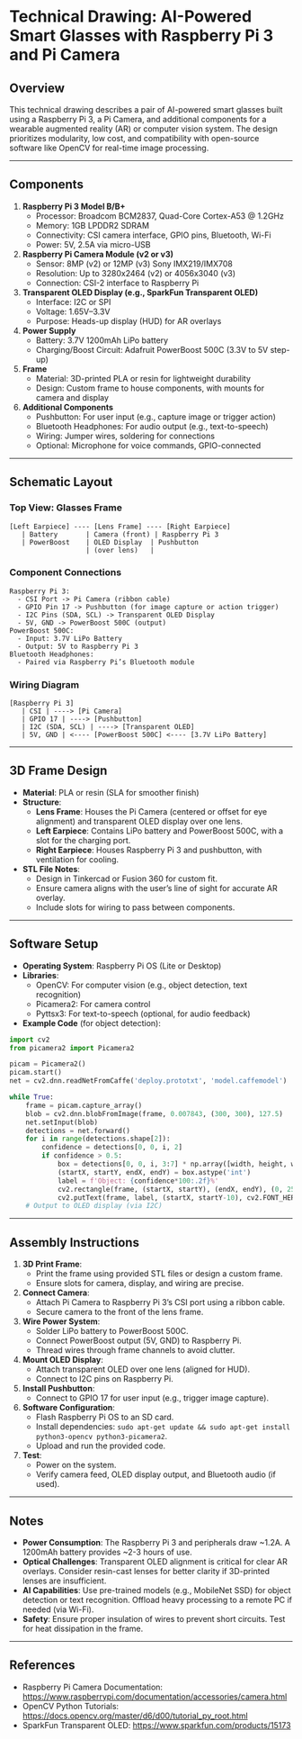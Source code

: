 # Technical Drawing: AI-Powered Smart Glasses with Raspberry Pi 3 and Pi Camera

## Overview
This technical drawing describes a pair of AI-powered smart glasses built using a Raspberry Pi 3, a Pi Camera, and additional components for a wearable augmented reality (AR) or computer vision system. The design prioritizes modularity, low cost, and compatibility with open-source software like OpenCV for real-time image processing.

---

## Components
1. **Raspberry Pi 3 Model B/B+**
   - Processor: Broadcom BCM2837, Quad-Core Cortex-A53 @ 1.2GHz
   - Memory: 1GB LPDDR2 SDRAM
   - Connectivity: CSI camera interface, GPIO pins, Bluetooth, Wi-Fi
   - Power: 5V, 2.5A via micro-USB
2. **Raspberry Pi Camera Module (v2 or v3)**
   - Sensor: 8MP (v2) or 12MP (v3) Sony IMX219/IMX708
   - Resolution: Up to 3280x2464 (v2) or 4056x3040 (v3)
   - Connection: CSI-2 interface to Raspberry Pi
3. **Transparent OLED Display (e.g., SparkFun Transparent OLED)**
   - Interface: I2C or SPI
   - Voltage: 1.65V–3.3V
   - Purpose: Heads-up display (HUD) for AR overlays
4. **Power Supply**
   - Battery: 3.7V 1200mAh LiPo battery
   - Charging/Boost Circuit: Adafruit PowerBoost 500C (3.3V to 5V step-up)
5. **Frame**
   - Material: 3D-printed PLA or resin for lightweight durability
   - Design: Custom frame to house components, with mounts for camera and display
6. **Additional Components**
   - Pushbutton: For user input (e.g., capture image or trigger action)
   - Bluetooth Headphones: For audio output (e.g., text-to-speech)
   - Wiring: Jumper wires, soldering for connections
   - Optional: Microphone for voice commands, GPIO-connected

---

## Schematic Layout

### Top View: Glasses Frame
```
[Left Earpiece] ---- [Lens Frame] ---- [Right Earpiece]
   | Battery       | Camera (front) | Raspberry Pi 3
   | PowerBoost    | OLED Display  | Pushbutton
                   | (over lens)   |
```

### Component Connections
```
Raspberry Pi 3:
  - CSI Port -> Pi Camera (ribbon cable)
  - GPIO Pin 17 -> Pushbutton (for image capture or action trigger)
  - I2C Pins (SDA, SCL) -> Transparent OLED Display
  - 5V, GND -> PowerBoost 500C (output)
PowerBoost 500C:
  - Input: 3.7V LiPo Battery
  - Output: 5V to Raspberry Pi 3
Bluetooth Headphones:
  - Paired via Raspberry Pi’s Bluetooth module
```

### Wiring Diagram
```
[Raspberry Pi 3]
   | CSI | ----> [Pi Camera]
   | GPIO 17 | ----> [Pushbutton]
   | I2C (SDA, SCL) | ----> [Transparent OLED]
   | 5V, GND | <---- [PowerBoost 500C] <---- [3.7V LiPo Battery]
```

---

## 3D Frame Design
- **Material**: PLA or resin (SLA for smoother finish)
- **Structure**:
  - **Lens Frame**: Houses the Pi Camera (centered or offset for eye alignment) and transparent OLED display over one lens.
  - **Left Earpiece**: Contains LiPo battery and PowerBoost 500C, with a slot for the charging port.
  - **Right Earpiece**: Houses Raspberry Pi 3 and pushbutton, with ventilation for cooling.
- **STL File Notes**:
  - Design in Tinkercad or Fusion 360 for custom fit.
  - Ensure camera aligns with the user’s line of sight for accurate AR overlay.
  - Include slots for wiring to pass between components.

---

## Software Setup
- **Operating System**: Raspberry Pi OS (Lite or Desktop)
- **Libraries**:
  - OpenCV: For computer vision (e.g., object detection, text recognition)
  - Picamera2: For camera control
  - Pyttsx3: For text-to-speech (optional, for audio feedback)
- **Example Code** (for object detection):
```python
import cv2
from picamera2 import Picamera2

picam = Picamera2()
picam.start()
net = cv2.dnn.readNetFromCaffe('deploy.prototxt', 'model.caffemodel')

while True:
    frame = picam.capture_array()
    blob = cv2.dnn.blobFromImage(frame, 0.007843, (300, 300), 127.5)
    net.setInput(blob)
    detections = net.forward()
    for i in range(detections.shape[2]):
        confidence = detections[0, 0, i, 2]
        if confidence > 0.5:
            box = detections[0, 0, i, 3:7] * np.array([width, height, width, height])
            (startX, startY, endX, endY) = box.astype('int')
            label = f'Object: {confidence*100:.2f}%'
            cv2.rectangle(frame, (startX, startY), (endX, endY), (0, 255, 0), 2)
            cv2.putText(frame, label, (startX, startY-10), cv2.FONT_HERSHEY_SIMPLEX, 0.5, (0, 255, 0), 2)
    # Output to OLED display (via I2C)
```

---

## Assembly Instructions
1. **3D Print Frame**:
   - Print the frame using provided STL files or design a custom frame.
   - Ensure slots for camera, display, and wiring are precise.
2. **Connect Camera**:
   - Attach Pi Camera to Raspberry Pi 3’s CSI port using a ribbon cable.
   - Secure camera to the front of the lens frame.
3. **Wire Power System**:
   - Solder LiPo battery to PowerBoost 500C.
   - Connect PowerBoost output (5V, GND) to Raspberry Pi.
   - Thread wires through frame channels to avoid clutter.
4. **Mount OLED Display**:
   - Attach transparent OLED over one lens (aligned for HUD).
   - Connect to I2C pins on Raspberry Pi.
5. **Install Pushbutton**:
   - Connect to GPIO 17 for user input (e.g., trigger image capture).
6. **Software Configuration**:
   - Flash Raspberry Pi OS to an SD card.
   - Install dependencies: `sudo apt-get update && sudo apt-get install python3-opencv python3-picamera2`.
   - Upload and run the provided code.
7. **Test**:
   - Power on the system.
   - Verify camera feed, OLED display output, and Bluetooth audio (if used).

---

## Notes
- **Power Consumption**: The Raspberry Pi 3 and peripherals draw ~1.2A. A 1200mAh battery provides ~2-3 hours of use.
- **Optical Challenges**: Transparent OLED alignment is critical for clear AR overlays. Consider resin-cast lenses for better clarity if 3D-printed lenses are insufficient.
- **AI Capabilities**: Use pre-trained models (e.g., MobileNet SSD) for object detection or text recognition. Offload heavy processing to a remote PC if needed (via Wi-Fi).
- **Safety**: Ensure proper insulation of wires to prevent short circuits. Test for heat dissipation in the frame.

---

## References
- Raspberry Pi Camera Documentation: https://www.raspberrypi.com/documentation/accessories/camera.html
- OpenCV Python Tutorials: https://docs.opencv.org/master/d6/d00/tutorial_py_root.html
- SparkFun Transparent OLED: https://www.sparkfun.com/products/15173